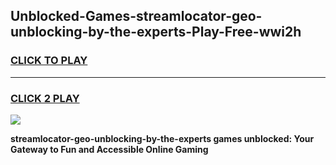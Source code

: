 
## Unblocked-Games-streamlocator-geo-unblocking-by-the-experts-Play-Free-wwi2h
<h3>
<a href="https://premium76.site?title=streamlocator-geo-unblocking-by-the-experts&ref=23A">CLICK TO PLAY</a></h3>
<hr>

<h3>
<a href="https://premium76.site?title=streamlocator-geo-unblocking-by-the-experts&ref=23A">CLICK 2 PLAY</a>
  
</h3>

<a href="https://premium76.site?title=streamlocator-geo-unblocking-by-the-experts&ref=23A"><img src="https://clearcache.store/games.png"></a>


**streamlocator-geo-unblocking-by-the-experts games unblocked: Your Gateway to Fun and Accessible Online Gaming**
